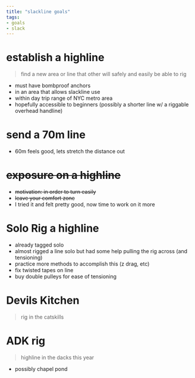 ```yaml
---
title: "slackline goals"
tags:
- goals
- slack
---
```


# establish a highline
> find a new area or line that other will safely and easily be able to rig
- must have bombproof anchors
- in an area that allows slackline use
- within day trip range of NYC metro area
- hopefully accessible to beginners (possibly a shorter line w/ a riggable overhead handline)

# send a 70m line
- 60m feels good, lets stretch the distance out

# ~~exposure on a highline~~
- ~~motivation: in order to turn easily~~
- ~~leave your comfort zone~~
- I tried it and felt pretty good, now time to work on it more

# Solo Rig a highline
- already tagged solo
- almost rigged a line solo but had some help pulling the rig across (and tensioning)
- practice more methods to accomplish this (z drag, etc)
- fix twisted tapes on line
- buy double pulleys for ease of tensioning

# Devils Kitchen
> rig in the catskills

# ADK rig
> highline in the dacks this year
- possibly chapel pond